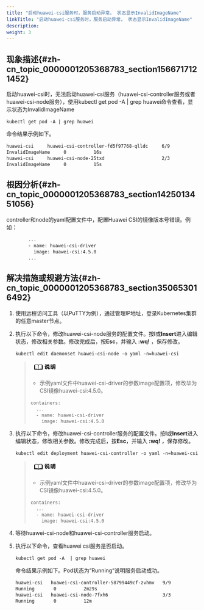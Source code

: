 ```yaml
---
title: "启动huawei-csi服务时，服务启动异常， 状态显示InvalidImageName"
linkTitle: "启动huawei-csi服务时，服务启动异常， 状态显示InvalidImageName"
description: 
weight: 3
---
```


## 现象描述{#zh-cn_topic_0000001205368783_section1566717121452}

启动huawei-csi时，无法启动huawei-csi服务（huawei-csi-controller服务或者huawei-csi-node服务），使用kubectl get pod -A | grep huawei命令查看，显示状态为InvalidImageName

```
kubectl get pod -A | grep huawei
```

命令结果示例如下。

```
huawei-csi     huawei-csi-controller-fd5f97768-qlldc     6/9     InvalidImageName     0          16s
huawei-csi     huawei-csi-node-25txd                     2/3     InvalidImageName     0          15s
```

## 根因分析{#zh-cn_topic_0000001205368783_section1425013451056}

controller和node的yaml配置文件中，配置Huawei CSI的镜像版本号错误。例如：

```
        ...
        - name: huawei-csi-driver
          image: huawei-csi:4.5.0
        ...
```

## 解决措施或规避方法{#zh-cn_topic_0000001205368783_section350653016492}

1.  使用远程访问工具（以PuTTY为例），通过管理IP地址，登录Kubernetes集群的任意master节点。
2.  执行以下命令，修改huawei-csi-node服务的配置文件。按**I**或**Insert**进入编辑状态，修改相关参数。修改完成后，按**Esc**，并输入 **:wq!** ，保存修改。

    ```
    kubectl edit daemonset huawei-csi-node -o yaml -n=huawei-csi
    ```

    >![](/public_sys-resources/zh/icon-note.gif) 
    >-   示例yaml文件中huawei-csi-driver的参数image配置项，修改华为CSI镜像huawei-csi:4.5.0。
    >    ```
    >    containers:
    >      ...
    >      - name: huawei-csi-driver
    >        image: huawei-csi:4.5.0
    >    ```

3.  执行以下命令，修改huawei-csi-controller服务的配置文件。按**I**或**Insert**进入编辑状态，修改相关参数。修改完成后，按**Esc**，并输入 **:wq!** ，保存修改。

    ```
    kubectl edit deployment huawei-csi-controller -o yaml -n=huawei-csi
    ```

    >![](/public_sys-resources/zh/icon-note.gif) 
    >-   示例yaml文件中huawei-csi-driver的参数image配置项，修改华为CSI镜像huawei-csi:4.5.0。
    >    ```
    >    containers:
    >      ...
    >      - name: huawei-csi-driver
    >        image: huawei-csi:4.5.0
    >    ```

4.  等待huawei-csi-node和huawei-csi-controller服务启动。
5.  执行以下命令，查看huawei csi服务是否启动。

    ```
    kubectl get pod -A  | grep huawei
    ```

    命令结果示例如下。Pod状态为“Running“说明服务启动成功。

    ```
    huawei-csi   huawei-csi-controller-58799449cf-zvhmv   9/9     Running       0          2m29s
    huawei-csi   huawei-csi-node-7fxh6                    3/3     Running       0          12m
    ```

